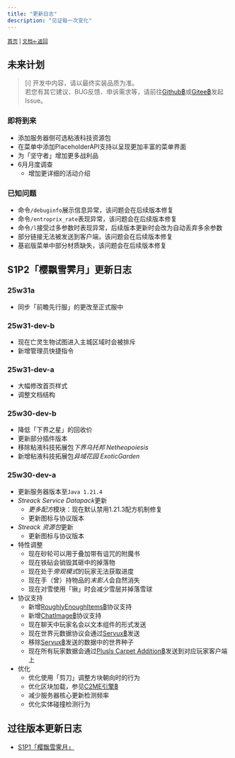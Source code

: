 ```yaml
---
title: "更新日志"
description: "见证每一次变化"
---
```

<small id="old_menu"><a href="/Streack/">首页</a> | <a href="/Streack/doc/">文档</a></small><small><a href="../">←返回</a></small><br>

## 未来计划

> [i] 开发中内容，请以最终实装品质为准。<br>
> 若您有其它建议、BUG反馈、申诉需求等，请前往[Github฿](https://github.com/kdxhub/Streack/issues/new)或[Gitee฿](https://gitee.com/kdxiaoyi/Streack/issues/new)发起Issue。

### 即将到来

* 添加服务器侧可选粘液科技资源包
* 在菜单中添加PlaceholderAPI支持以呈现更加丰富的菜单界面
* 为「坚守者」增加更多战利品
* 6月月度调查
  * 增加更详细的活动介绍

### 已知问题

* 命令`/debuginfo`展示信息异常，该问题会在后续版本修复
* 命令`/entroprix_rate`表现异常，该问题会在后续版本修复
* 命令`/l`接受过多参数时表现异常，后续版本更新时会改为自动丢弃多余参数
* 部分链接无法被发送到客户端，该问题会在后续版本修复
* 基岩版菜单中部分材质缺失，该问题会在后续版本修复

## S1P2「樱飘雪霁月」更新日志

### 25w31a

* 同步「前瞻先行服」的更改至正式服中

### 25w31-dev-b

* 现在亡灵生物试图进入主城区域时会被排斥
* 新增管理员快捷指令

### 25w31-dev-a

* 大幅修改首页样式
* 调整文档结构

### 25w30-dev-b

* 降低「下界之星」的回收价
* 更新部分插件版本
* 移除粘液科技拓展包*下界乌托邦 Netheopoiesis*
* 新增粘液科技拓展包*异域花园 ExoticGarden*

### 25w30-dev-a
* 更新服务器版本至`Java 1.21.4`
* *Streack Service Datapack*更新
  * *更多配方*模块：现在默认禁用1.21.3配方机制修复
  * 更新图标与协议版本
* *Streack 资源包*更新
  * 更新图标与协议版本
* 特性调整
  * 现在砂轮可以用于叠加带有诅咒的附魔书
  * 现在铁砧会销毁其砸中的掉落物
  * 现在处于*旁观模式*的玩家无法获取进度
  * 现在手（曾）持物品的*末影人*会自然消失
  * 现在对雪使用「锹」时会减少雪层并掉落雪球
* 协议支持
  * 新增[RoughlyEnoughItems฿](https://github.com/shedaniel/RoughlyEnoughItems)协议支持
  * 新增[ChatImage฿](https://github.com/kitUIN/ChatImage)协议支持
  * 现在聊天中玩家名会以文本组件的形式发送
  * 现在世界元数据协议会通过[Servux฿](https://www.mcmod.cn/class/5219.html)发送
  * 移除[Servux฿](https://www.mcmod.cn/class/5219.html)发送的数据中的世界种子
  * 现在所有玩家数据会通过[Plusls Carpet Addition฿](https://github.com/Nyan-Work/plusls-carpet-addition/blob/nyan-work/dev/README_ZH_CN.md)发送到对应玩家客户端上
* 优化
  * 优化使用「剪刀」调整方块朝向时的行为
  * 优化区块加载，参见[C2ME引擎฿](https://modrinth.com/mod/c2me-fabric)
  * 减少服务器核心更新检测频率
  * 优化实体碰撞检测行为

## 过往版本更新日志

* [S1P1「樱飘雪霁月」](./s1-je1_21_3)

<script src="https://rs.kdxiaoyi.top/res/scripts/js/sober@1.0.6.min.js"></script><script src="https://kdxiaoyi.top/Streack/_page/js/pmd.js"></script><script src="https://rs.kdxiaoyi.top/res/scripts/js/pmd-reRender.min.js"></script>